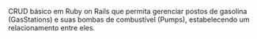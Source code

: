 CRUD básico em Ruby on Rails que permita gerenciar postos de gasolina (GasStations) e suas bombas de combustível (Pumps), estabelecendo um relacionamento entre eles.